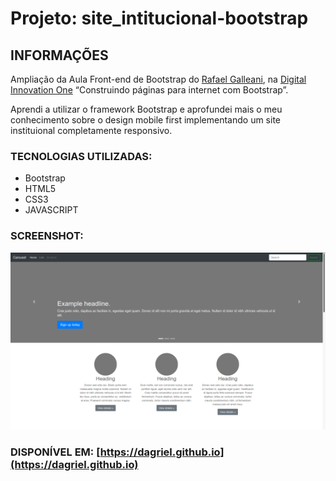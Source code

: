 # Projeto: site_intitucional-bootstrap

## INFORMAÇÕES
Ampliação da Aula Front-end de Bootstrap do [Rafael Galleani](https://github.com/rafegal), na [Digital Innovation One](https://web.digitalinnovation.one) “Construindo páginas para internet com Bootstrap”.

Aprendi a utilizar o framework Bootstrap e aprofundei mais o meu conhecimento sobre o design mobile first implementando um site instituional completamente responsivo.

### TECNOLOGIAS UTILIZADAS: 
* Bootstrap
* HTML5
* CSS3
* JAVASCRIPT

### SCREENSHOT:

![imagem](img/screenshot-550_1.png)

### DISPONÍVEL EM: [https://dagriel.github.io](https://dagriel.github.io)
